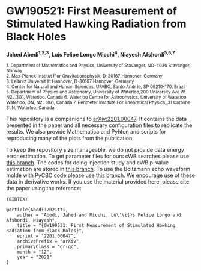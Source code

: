 # GW190521: First Measurement of Stimulated Hawking Radiation from Black Holes

**Jahed Abedi<sup>1,2,3</sup>, Luís Felipe Longo Micchi<sup>4</sup>, Niayesh Afshordi<sup>5,6,7</sup>**

<sub>1. Department  of  Mathematics  and  Physics,  University  of  Stavanger,  NO-4036  Stavanger,  Norway</sub><br />
<sub>2. Max-Planck-Institut  f\"ur  Gravitationsphysik,  D-30167  Hannover,  Germany</sub><br />
<sub>3. Leibniz  Universit ̈at  Hannover,  D-30167  Hannover,  Germany </sub><br />
<sub>4. Center  for  Natural  and  Human  Sciences,  UFABC,  Santo  Andr ́ıe,  SP  09210-170,  Brazil </sub><br />
<sub>5. Department  of  Physics  and  Astronomy,  University  of  Waterloo,200  University  Ave  W,  N2L  3G1,  Waterloo,  Canada </sub>
<sub>6. Waterloo  Centre  for  Astrophysics,  University  of  Waterloo,  Waterloo,  ON,  N2L  3G1,  Canada </sub>
<sub>7. Perimeter  Institute  For  Theoretical  Physics,  31  Caroline  St  N,  Waterloo,  Canada </sub>



This repository is a companions to [arXiv:2201.00047](https://arxiv.org/abs/2201.00047). It contains the data presented in the paper and all necessary configuration files to replicate the results. We also provide Mathematica and Pyhton and scripts for reproducing many of the plots from the publication. 

To keep the repository size manageable, we do not provide data energy error estimation.
To get parameter files for ours cWB searches please use [this branch](https://github.com/LuisFLongo/GW190521echo). The codes for doing injection study and cWB p-value estimation are stored in [this branch](https://github.com/jahedabedi/GW190521echo/tree/main/cWB). To use the Boltzmann echo waveform molde with PyCBC code please use [this branch](https://github.com/jahedabedi/pycbc/tree/Boltzmann_echoes).
We encourage use of these data in derivative works. If you use the material provided here, please cite the paper using the reference:
```
(BIBTEX)

@article{Abedi:2021tti,
    author = "Abedi, Jahed and Micchi, Lu\'\i{}s Felipe Longo and Afshordi, Niayesh",
    title = "{GW190521: First Measurement of Stimulated Hawking Radiation from Black Holes}",
    eprint = "2201.00047",
    archivePrefix = "arXiv",
    primaryClass = "gr-qc",
    month = "12",
    year = "2021"
}
